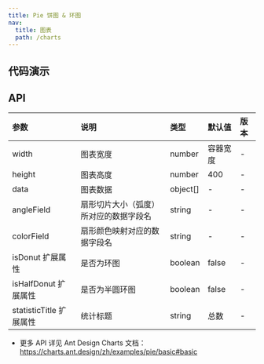 ```yaml
---
title: Pie 饼图 & 环图
nav:
  title: 图表
  path: /charts
---
```


## 代码演示

<code src="./demo/pie.tsx" title="基础饼图"></code>

<code src="./demo/donut.tsx" title="基础环图"></code>

<code src="./demo/half-donut.tsx" title="半圆环图"></code>

## API

| 参数 | 说明 | 类型 | 默认值 | 版本 |
| :-- | :-- | :-- | :-- | :-- |
| width | 图表宽度 | number | 容器宽度 | - |
| height | 图表高度 | number | 400 | - |
| data | 图表数据 | object[] | - | - |
| angleField | 扇形切片大小（弧度）所对应的数据字段名 | string | - | - |
| colorField | 扇形颜色映射对应的数据字段名 | string | - | - |
| isDonut <Badge>扩展属性</Badge> | 是否为环图 | boolean | false | - |
| isHalfDonut <Badge>扩展属性</Badge> | 是否为半圆环图 | boolean | false | - |
| statisticTitle <Badge>扩展属性</Badge> | 统计标题 | string | 总数 | - |

- 更多 API 详见 Ant Design Charts 文档：https://charts.ant.design/zh/examples/pie/basic#basic
